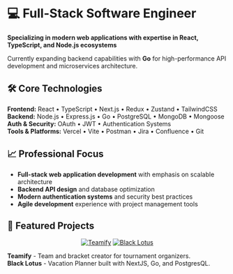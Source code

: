 # 💻 Full-Stack Software Engineer
**Specializing in modern web applications with expertise in React, TypeScript, and Node.js ecosystems**

Currently expanding backend capabilities with **Go** for high-performance API development and microservices architecture.

## 🛠️ Core Technologies
**Frontend:** React • TypeScript • Next.js • Redux • Zustand • TailwindCSS <br/>
**Backend:** Node.js • Express.js • Go • PostgreSQL • MongoDB • Mongoose <br/>
**Auth & Security:** OAuth • JWT • Authentication Systems <br/>
**Tools & Platforms:** Vercel • Vite • Postman • Jira • Confluence • Git

## 📈 Professional Focus
- **Full-stack web application development** with emphasis on scalable architecture
- **Backend API design** and database optimization
- **Modern authentication systems** and security best practices
- **Agile development** experience with project management tools

## 🚀 Featured Projects

<div align="center">

[![Teamify](https://github-readme-stats.vercel.app/api/pin/?username=camachoo1&repo=Teamify&theme=tokyonight)](https://github.com/camachoo1/team-randomizer)
[![Black Lotus](https://github-readme-stats.vercel.app/api/pin/?username=camachoo1&repo=black-lotus&theme=tokyonight)](https://github.com/camachoo1/black-lotus)

</div>

**Teamify** - Team and bracket creator for tournament organizers. <br/>
**Black Lotus** - Vacation Planner built with NextJS, Go, and PostgresQL.
